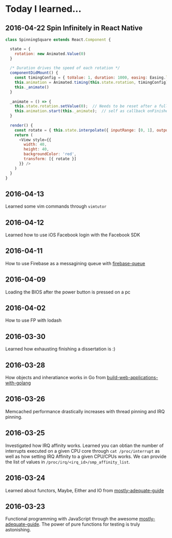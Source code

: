 Today I learned...
======
## 2016-04-22 Spin Infinitely in React Native
```javascript
class SpinningSquare extends React.Component {

  state = {
    rotation: new Animated.Value(0)
  }
  
  /* Duration drives the speed of each rotation */
  componentDidMount() {
    const timingConfig = { toValue: 1, duration: 1000, easing: Easing.linear }
    this.animation = Animated.timing(this.state.rotation, timingConfig)
    this._animate()
  }
  
  _animate = () => {
    this.state.rotation.setValue(0);  // Needs to be reset after a full rotation
    this.animation.start(this._animate);  // self as callback onFinished
  }
  
  render() {
    const rotate = { this.state.interpolate({ inputRange: [0, 1], outputRange: ['0deg', '360deg'] })
    return (
      <View style={{
        width: 40,
        height: 40,
        backgroundColor: 'red',
        transform: [{ rotate }]
      }} />
    )
  }
}
```


## 2016-04-13
Learned some vim commands through `vimtutor`

## 2016-04-12
Learned how to use iOS Facebook login with the Facebook SDK

## 2016-04-11
How to use Firebase as a messagining queue with [firebase-queue](https://github.com/firebase/firebase-queue)

## 2016-04-09
Loading the BIOS after the power button is pressed on a pc

## 2016-04-02
How to use FP with lodash

## 2016-03-30
Learned how exhausting finishing a dissertation is :)

## 2016-03-28
How objects and inheratiance works in Go from [build-web-applications-with-golang](https://www.gitbook.com/book/astaxie/build-web-application-with-golang/details)

## 2016-03-26
Memcached performance drastically increases with thread pinning and IRQ pinning.

## 2016-03-25
Investigated how IRQ affinity works. Learned you can obtian the number of interrupts executed on a given CPU core through `cat /proc/interrupt` as well as how setting IRQ Affinity to a given CPU/CPUs works. We can provide the list of values in `/proc/irq/<irq_id>/smp_affinity_list`.

## 2016-03-24
Learned about functors, Maybe, Either and IO from [mostly-adequate-guide](https://drboolean.gitbooks.io/mostly-adequate-guide/content/)

## 2016-03-23
Functional programming with JavaScript through the awesome [mostly-adequate-guide](https://drboolean.gitbooks.io/mostly-adequate-guide/content/). The power of pure functions for testing is truly astonishing.

